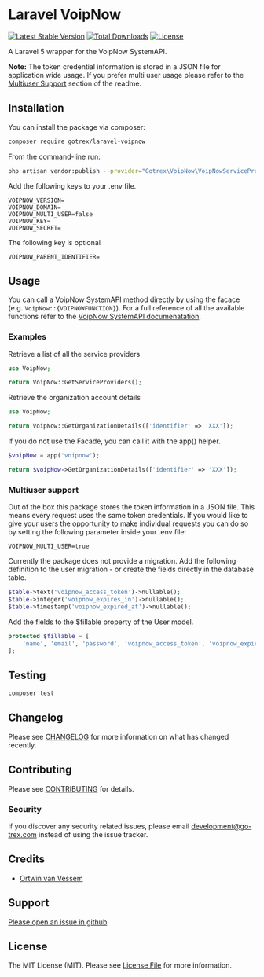 # Laravel VoipNow

[![Latest Stable Version](https://poser.pugx.org/gotrex/laravel-voipnow/v/stable)](https://packagist.org/packages/gotrex/laravel-voipnow)
[![Total Downloads](https://poser.pugx.org/gotrex/laravel-voipnow/downloads)](https://packagist.org/packages/gotrex/laravel-voipnow)
[![License](https://poser.pugx.org/gotrex/laravel-voipnow/license)](https://packagist.org/packages/gotrex/laravel-voipnow)

A Laravel 5 wrapper for the VoipNow SystemAPI.

**Note:** The token credential information is stored in a JSON file for application wide usage. If you prefer multi user usage please refer to the [Multiuser Support](#multiser-support) section of the readme.

## Installation

You can install the package via composer:

```bash
composer require gotrex/laravel-voipnow
```

From the command-line run:

```bash
php artisan vendor:publish --provider="Gotrex\VoipNow\VoipNowServiceProvider"
```

Add the following keys to your .env file.

```env
VOIPNOW_VERSION=
VOIPNOW_DOMAIN=
VOIPNOW_MULTI_USER=false
VOIPNOW_KEY=
VOIPNOW_SECRET=
```

The following key is optional

```env
VOIPNOW_PARENT_IDENTIFIER=
```

## Usage

You can call a VoipNow SystemAPI method directly by using the facace (e.g. `VoipNow::{VOIPNOWFUNCTION}`). For a full reference of all the available functions refer to the [VoipNow SystemAPI documenatation](https://wiki.4psa.com/display/VNUAPI30/VoipNow+SystemAPI).

### Examples

Retrieve a  list of all the service providers

``` php
use VoipNow;

return VoipNow::GetServiceProviders();
```

Retrieve the organization account details

```php
use VoipNow;

return VoipNow::GetOrganizationDetails(['identifier' => 'XXX']);
```

If you do not use the Facade, you can call it with the app() helper.

```php
$voipNow = app('voipnow');

return $voipNow->GetOrganizationDetails(['identifier' => 'XXX']);
```

### Multiuser support

Out of the box this package stores the token information in a JSON file. This means every request uses the same token credentials. If you would like to give your users the opportunity to make individual requests you can do so by setting the following parameter inside your .env file:

```env
VOIPNOW_MULTI_USER=true
```

Currently the package does not provide a migration. Add the following definition to the user migration - or create the fields directly in the database table.

```php
$table->text('voipnow_access_token')->nullable();
$table->integer('voipnow_expires_in')->nullable();
$table->timestamp('voipnow_expired_at')->nullable();
```

Add the fields to the $fillable property of the User model.

```php
protected $fillable = [
    'name', 'email', 'password', 'voipnow_access_token', 'voipnow_expires_in', 'voipnow_expired_at'
];
```

## Testing

``` bash
composer test
```

## Changelog

Please see [CHANGELOG](CHANGELOG.md) for more information on what has changed recently.

## Contributing

Please see [CONTRIBUTING](CONTRIBUTING.md) for details.

### Security

If you discover any security related issues, please email development@go-trex.com instead of using the issue tracker.

## Credits

- [Ortwin van Vessem](https://github.com/ovvessem)

## Support

[Please open an issue in github](https://github.com/gotrex/laravel-voipnow/issues)

## License

The MIT License (MIT). Please see [License File](LICENSE.md) for more information.
